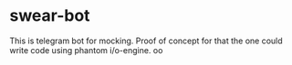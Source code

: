 # swear-bot
This is telegram bot for mocking.
Proof of concept for that the one could write code using phantom i/o-engine.
oo
